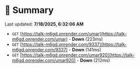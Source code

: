 # 📖 Summary
Last updated: **7/18/2025, 6:32:06 AM**

- `GET` [https://talk-m6gd.onrender.com/umar](https://talk-m6gd.onrender.com/umar) - **Down** (223ms)
- `GET` [https://talk-m6gd.onrender.com/9337](https://talk-m6gd.onrender.com/9337) - **Down** (141ms)
- `GET` [https://talk-m6gd.onrender.com/umar920](https://talk-m6gd.onrender.com/umar920) - **Down** (212ms)
